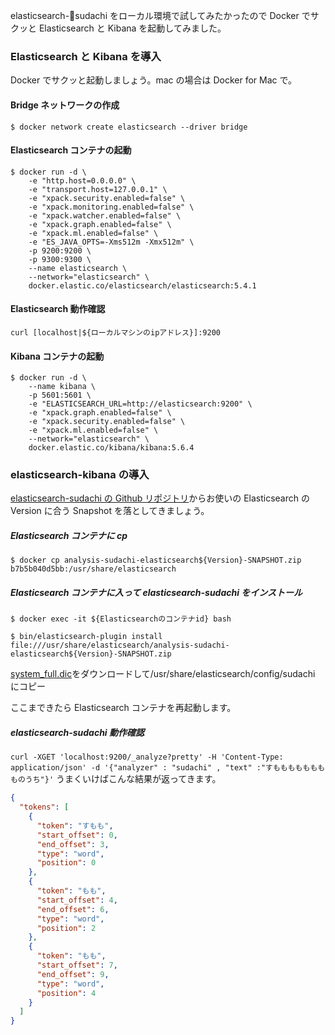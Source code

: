 elasticsearch-sudachi をローカル環境で試してみたかったので Docker でサクッと Elasticsearch と Kibana を起動してみました。

### Elasticsearch と Kibana を導入

Docker でサクッと起動しましょう。mac の場合は Docker for Mac で。

#### Bridge ネットワークの作成

`$ docker network create elasticsearch --driver bridge`

#### Elasticsearch コンテナの起動

```Docker
$ docker run -d \
    -e "http.host=0.0.0.0" \
    -e "transport.host=127.0.0.1" \
    -e "xpack.security.enabled=false" \
    -e "xpack.monitoring.enabled=false" \
    -e "xpack.watcher.enabled=false" \
    -e "xpack.graph.enabled=false" \
    -e "xpack.ml.enabled=false" \
    -e "ES_JAVA_OPTS=-Xms512m -Xmx512m" \
    -p 9200:9200 \
    -p 9300:9300 \
    --name elasticsearch \
    --network="elasticsearch" \
    docker.elastic.co/elasticsearch/elasticsearch:5.4.1
```

#### Elasticsearch 動作確認

`curl [localhost|${ローカルマシンのipアドレス}]:9200`

#### Kibana コンテナの起動

```Docker
$ docker run -d \
    --name kibana \
    -p 5601:5601 \
    -e "ELASTICSEARCH_URL=http://elasticsearch:9200" \
    -e "xpack.graph.enabled=false" \
    -e "xpack.security.enabled=false" \
    -e "xpack.ml.enabled=false" \
    --network="elasticsearch" \
    docker.elastic.co/kibana/kibana:5.6.4
```

### elasticsearch-kibana の導入

[elasticsearch-sudachi の Github リポジトリ](https://github.com/WorksApplications/elasticsearch-sudachi/releases)からお使いの Elasticsearch の Version に合う Snapshot を落としてきましょう。

##### Elasticsearch コンテナに cp

`$ docker cp analysis-sudachi-elasticsearch${Version}-SNAPSHOT.zip b7b5b040d5bb:/usr/share/elasticsearch`

##### Elasticsearch コンテナに入って elasticsearch-sudachi をインストール

`$ docker exec -it ${Elasticsearchのコンテナid} bash`

`$ bin/elasticsearch-plugin install file:///usr/share/elasticsearch/analysis-sudachi-elasticsearch${Version}-SNAPSHOT.zip`

[system_full.dic](https://oss.sonatype.org/content/repositories/snapshots/com/worksap/nlp/sudachi/0.1.1-SNAPSHOT/)をダウンロードして/usr/share/elasticsearch/config/sudachi にコピー

ここまできたら Elasticsearch コンテナを再起動します。

##### elasticsearch-sudachi 動作確認

`curl -XGET 'localhost:9200/_analyze?pretty' -H 'Content-Type: application/json' -d '{"analyzer" : "sudachi" , "text" :"すもももももももものうち"}'`
うまくいけばこんな結果が返ってきます。

```json
{
  "tokens": [
    {
      "token": "すもも",
      "start_offset": 0,
      "end_offset": 3,
      "type": "word",
      "position": 0
    },
    {
      "token": "もも",
      "start_offset": 4,
      "end_offset": 6,
      "type": "word",
      "position": 2
    },
    {
      "token": "もも",
      "start_offset": 7,
      "end_offset": 9,
      "type": "word",
      "position": 4
    }
  ]
}
```
